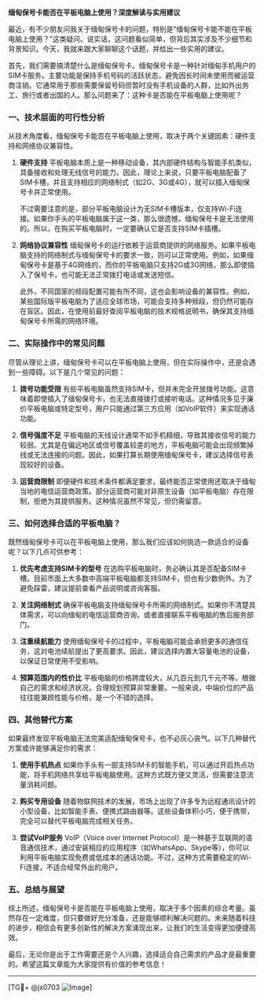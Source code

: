 **缅甸保号卡能否在平板电脑上使用？深度解读与实用建议**

最近，有不少朋友问我关于缅甸保号卡的问题，特别是“缅甸保号卡能不能在平板电脑上使用？”这类疑问。说实话，这问题看似简单，但背后其实涉及不少细节和背景知识。今天，我就来跟大家聊聊这个话题，并给出一些实用的建议。

首先，我们需要搞清楚什么是缅甸保号卡。缅甸保号卡是一种针对缅甸手机用户的SIM卡服务，主要功能是保持手机号码的活跃状态，避免因长时间未使用而被运营商注销。它通常用于那些需要保留号码但暂时没有手机设备的人群，比如外出务工、旅行或者出国的人。那么问题来了：这种卡是否能在平板电脑上使用呢？

### **一、技术层面的可行性分析**

从技术角度看，缅甸保号卡能否在平板电脑上使用，取决于两个关键因素：硬件支持和网络协议兼容性。

1. **硬件支持**
   平板电脑本质上是一种移动设备，其内部硬件结构与智能手机类似，具备接收和处理无线信号的能力。因此，理论上来说，只要平板电脑配备了SIM卡槽，并且支持相应的网络制式（如2G、3G或4G），就可以插入缅甸保号卡并正常使用。

   不过需要注意的是，部分平板电脑设计为无SIM卡槽版本，仅支持Wi-Fi连接。如果你手头的平板电脑属于这一类，那么很遗憾，缅甸保号卡是无法使用的。所以，在购买平板电脑时，一定要确认它是否支持SIM卡插槽。

2. **网络协议兼容性**
   缅甸保号卡的运行依赖于运营商提供的网络服务。如果平板电脑支持的网络制式与缅甸保号卡的要求一致，则可以正常使用。例如，如果缅甸保号卡是基于4G网络的，而你的平板电脑只支持2G或3G网络，那么即使插入了保号卡，也可能无法正常拨打电话或发送短信。

   此外，不同国家的频段配置可能有所不同，这也会影响设备的兼容性。例如，某些国际版平板电脑为了适应全球市场，可能会支持多种频段，但仍然可能存在盲区。因此，在使用前最好查阅平板电脑的技术规格说明书，确保其支持缅甸保号卡所需的网络环境。

### **二、实际操作中的常见问题**

尽管从理论上讲，缅甸保号卡可以在平板电脑上使用，但在实际操作中，还是会遇到一些障碍。以下是几个常见的问题：

1. **拨号功能受限**
   有些平板电脑虽然支持SIM卡，但并未完全开放拨号功能。这意味着即使插入了缅甸保号卡，也无法直接拨打或接听电话。这种情况多见于廉价平板电脑或特定型号，用户只能通过第三方应用（如VoIP软件）来实现通话功能。

2. **信号强度不足**
   平板电脑的天线设计通常不如手机精细，导致其接收信号的能力较弱。尤其是在偏远地区或信号覆盖较差的地方，平板电脑可能会出现频繁掉线或无法连接的问题。因此，如果打算长期使用缅甸保号卡，建议选择信号表现较好的设备。

3. **运营商限制**
   即便硬件和技术条件都满足要求，最终能否正常使用还取决于缅甸当地的电信运营商政策。部分运营商可能对非原生设备（如平板电脑）存在限制，拒绝为其提供服务。这种情况虽然不常见，但仍需留意。

### **三、如何选择合适的平板电脑？**

既然缅甸保号卡可以在平板电脑上使用，那么我们应该如何挑选一款适合的设备呢？以下几点可供参考：

1. **优先考虑支持SIM卡的型号**
   在选购平板电脑时，务必确认其是否配备SIM卡槽。目前市面上大多数中高端平板电脑都支持SIM卡，但也有少数例外。为了避免踩雷，建议提前查看产品说明或咨询客服。

2. **关注网络制式**
   确保平板电脑支持缅甸保号卡所需的网络制式。如果你不清楚具体需求，可以向缅甸的电信运营商咨询，或者直接联系平板电脑的售后服务部门。

3. **注重续航能力**
   使用缅甸保号卡的过程中，平板电脑可能会承担更多的通信任务，这对电池续航提出了更高要求。因此，建议选择内置大容量电池的设备，以保证日常使用不受影响。

4. **预算范围内的性价比**
   平板电脑的价格跨度较大，从几百元到几千元不等。根据自己的需求和经济状况，合理规划预算非常重要。一般来说，中端价位的产品往往能兼顾性能与价格，是一个不错的选择。

### **四、其他替代方案**

如果最终发现平板电脑无法完美适配缅甸保号卡，也不必灰心丧气。以下几种替代方案或许能够满足你的需求：

1. **使用手机热点**
   如果你手头有一部支持SIM卡的智能手机，可以通过开启热点功能，将手机网络共享给平板电脑使用。这种方式既方便又灵活，但需要注意流量消耗问题。

2. **购买专用设备**
   随着物联网技术的发展，市场上出现了许多专为远程通讯设计的小型设备，比如智能手表、便携式路由器等。这些设备体积小巧，便于携带，完全可以替代平板电脑完成相关任务。

3. **尝试VoIP服务**
   VoIP（Voice over Internet Protocol）是一种基于互联网的语音通信技术，通过安装相应的应用程序（如WhatsApp、Skype等），你可以利用平板电脑实现免费或低成本的通话功能。不过，这种方式需要稳定的Wi-Fi连接，不适合经常外出的用户。

### **五、总结与展望**

综上所述，缅甸保号卡是否能在平板电脑上使用，取决于多个因素的综合考量。虽然存在一定难度，但只要做好充分准备，还是能够顺利解决问题的。未来随着科技的进步，相信会有更多创新性的解决方案涌现出来，让我们的生活变得更加便捷高效。

最后，无论你是出于工作需要还是个人兴趣，选择适合自己需求的产品才是最重要的。希望这篇文章能为大家提供有价值的参考信息！

---

[TG💪+ @jx0703 ![Image](https://github.com/user-attachments/assets/dbca1d08-cadb-493c-b0ec-ad6f7a83f270)]